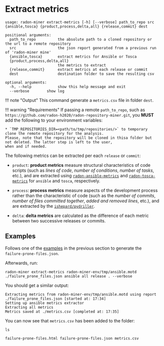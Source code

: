 # Extract metrics

```text
usage: radon-miner extract-metrics [-h] [--verbose] path_to_repo src {ansible,tosca} {product,process,delta,all} {release,commit} dest

positional arguments:
  path_to_repo          the absolute path to a cloned repository or the url to a remote repository
  src                   the json report generated from a previous run of 'radon-miner mine'
  {ansible,tosca}       extract metrics for Ansible or Tosca
  {product,process,delta,all}
                        the metrics to extract
  {release,commit}      extract metrics at each release or commit
  dest                  destination folder to save the resulting csv

optional arguments:
  -h, --help            show this help message and exit
  --verbose        show log
```

!!! note "Output"
    This command generate a `metrics.csv` file in folder `dest`.

!!! warning "Requirements"
    If passing a remote `path_to_repo`, such as `https://github.com/radon-h2020/radon-repository-miner.git`, you **MUST** 
    add the following to your environment variables: 

    * `TMP_REPOSITORIES_DIR=<path/to/tmp/repositories/>` to temporary clone the remote repository for the analysis. 
    Please, note that the repository will be cloned in thisa folder but not deleted. The latter step is left to the user,
    when and if needed. 

The following metrics can be extracted per each `release` or `commit`:

* `product`: **product metrics** measure structural characteristics of code scripts (such as *lines of code*, *number of
 conditions*, *number of tasks*, etc.), and are extracted using [`radon-ansible-metrics`](https://github.com/radon-h2020/radon-ansible-metrics) and [`radon-tosca-metrics`](https://github.com/radon-h2020/radon-tosca-metrics) 
for `ansible` and `tosca`, respectively.

* `process`: **process metrics** measure aspects of the development process rather than the characteristic of code (such
as the *number of commits*, *number of files committed together*, *added and removed lines*, etc.), and are extracted by
the [`ishepard/pydriller`](https://pydriller.readthedocs.io/en/latest/processmetrics.html).

* `delta`: **delta metrics** are calculated as the difference of each metric between two successive releases or commits.


## Examples

Follows one of the [examples](https://radon-h2020.github.io/radon-repository-miner/cli/mine/#Examples) in the previous 
section to generate the `failure-prone-files.json`.

Afterwards, run:

`radon-miner extract-metrics radon-miner-env/tmp/ansible.motd ./failure_prone_files.json ansible all release . --verbose`

You should get a similar output:

```text
Extracting metrics from radon-miner-env/tmp/ansible.motd using report ./failure_prone_files.json [started at: 17:34]
Setting up ansible metrics extractor
Extracting all metrics
Metrics saved at ./metrics.csv [completed at: 17:35]
```

You can now see that `metrics.csv` has been added to the folder:

```text
ls

failure-prone-files.html failure-prone-files.json metrics.csv
```  

